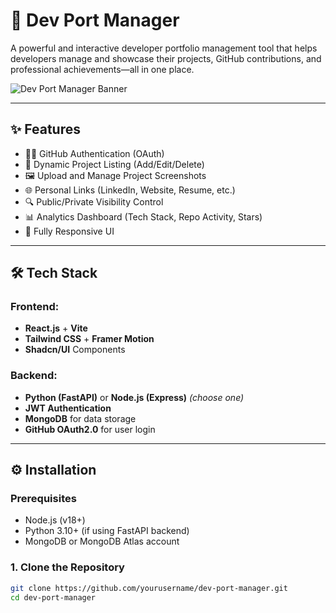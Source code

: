 # 🚀 Dev Port Manager

A powerful and interactive developer portfolio management tool that helps developers manage and showcase their projects, GitHub contributions, and professional achievements—all in one place.

![Dev Port Manager Banner](./assets/banner.png)

---

## ✨ Features

- 🧑‍💻 GitHub Authentication (OAuth)
- 📂 Dynamic Project Listing (Add/Edit/Delete)
- 🖼️ Upload and Manage Project Screenshots
- 🌐 Personal Links (LinkedIn, Website, Resume, etc.)
- 🔍 Public/Private Visibility Control
- 📊 Analytics Dashboard (Tech Stack, Repo Activity, Stars)
- 📱 Fully Responsive UI

---

## 🛠️ Tech Stack

### Frontend:
- **React.js** + **Vite**
- **Tailwind CSS** + **Framer Motion**
- **Shadcn/UI** Components

### Backend:
- **Python (FastAPI)** or **Node.js (Express)** *(choose one)*
- **JWT Authentication**
- **MongoDB** for data storage
- **GitHub OAuth2.0** for user login

---

## ⚙️ Installation

### Prerequisites
- Node.js (v18+)
- Python 3.10+ (if using FastAPI backend)
- MongoDB or MongoDB Atlas account

### 1. Clone the Repository
```bash
git clone https://github.com/yourusername/dev-port-manager.git
cd dev-port-manager
